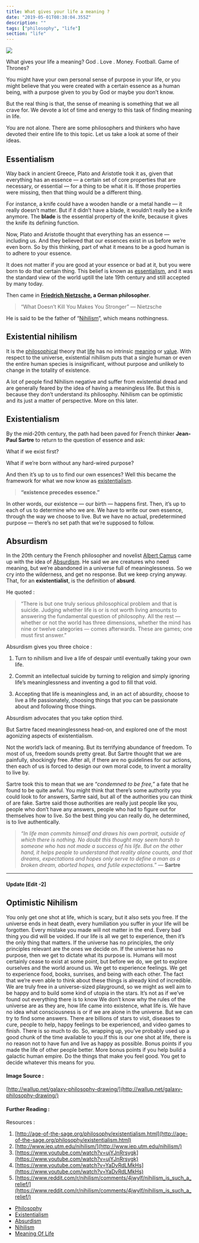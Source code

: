 ```yaml
---
title: What gives your life a meaning ?
date: "2019-05-01T08:38:04.355Z"
description: ""
tags: ["philosophy", "life"]
section: "life"
---
```


![](https://cdn-images-1.medium.com/max/2600/1*nGMUhpbh3Es0H3zaKjPTYA.jpeg)

What gives your life a meaning? God . Love . Money. Football. Game of Thrones?

You might have your own personal sense of purpose in your life, or you might
believe that you were created with a certain essence as a human being, with a
purpose given to you by God or maybe you don’t know.

But the real thing is that, the sense of meaning is something that we all crave
for. We devote a lot of time and energy to this task of finding meaning in life.

You are not alone. There are some philosophers and thinkers who have devoted
their entire life to this topic. Let us take a look at some of their ideas.

## Essentialism

Way back in ancient Greece, Plato and Aristotle took it as, given that
everything has an essence — a certain set of core properties that are necessary,
or essential — for a thing to be what it is. If those properties were missing,
then that thing would be a different thing.

For instance, a knife could have a wooden handle or a metal handle — it really
doesn’t matter. But if it didn’t have a blade, it wouldn’t really be a knife
anymore. The **blade** is the essential property of the knife, because it gives
the knife its defining function.

Now, Plato and Aristotle thought that everything has an essence — including us.
And they believed that our essences exist in us before we’re even born. So by
this thinking, part of what it means to be a good human is to adhere to your
essence.

It does not matter if you are good at your essence or bad at it, but you were
born to do that certain thing. This belief is known as
[essentialism](https://en.wikipedia.org/wiki/Essentialism), and it was the
standard view of the world uptill the late 19th century and still accepted by
many today.

Then came in **[Friedrich Nietzsche](https://en.wikipedia.org/wiki/Friedrich_Nietzsche), a German
philosopher**.

> “What Doesn’t Kill You Makes You Stronger” —
> Nietzsche

He is said to be the father of
“[Nihilism](https://en.wikipedia.org/wiki/Nihilism)”, which means nothingness.

## Existential nihilism

It is the [philosophical](https://en.wikipedia.org/wiki/Philosophy) theory that
[life](https://en.wikipedia.org/wiki/Life) has no intrinsic
[meaning](<https://en.wikipedia.org/wiki/Meaning_(existential)>) or
[value](<https://en.wikipedia.org/wiki/Value_(ethics)>). With respect to the
universe, existential nihilism puts that a single human or even the entire human
species is insignificant, without purpose and unlikely to change in the totality
of existence.

A lot of people find Nihilism negative and suffer from existential dread and are
generally feared by the idea of having a meaningless life. But this is because
they don’t understand its philosophy. Nihilism can be optimistic and its just a
matter of perspective. More on this later.

## Existentialism

By the mid-20th century, the path had been paved for French thinker
**Jean-Paul Sartre** to return to the question of essence and ask:

What if we exist first?

What if we’re born without any hard-wired purpose?

And then it’s up to us to find our own essences? Well this became the framework
for what we now know as
[existentialism](https://en.wikipedia.org/wiki/Existentialism).

> **“existence precedes essence.”**

In other words, our existence — our birth — happens first. Then, it’s up to each
of us to determine who we are. We have to write our own essence, through the way
we choose to live. But we have no actual, predetermined purpose — there’s no set
path that we’re supposed to follow.

## Absurdism

In the 20th century the French philosopher and novelist [Albert
Camus](https://en.wikipedia.org/wiki/Albert_Camus) came up with the idea of
[Absurdism](https://en.wikipedia.org/wiki/Absurdism). He said we are creatures
who need meaning, but we’re abandoned in a universe full of meaninglessness. So
we cry into the wilderness, and get no response. But we keep crying anyway.
That, for an **existentialist**, is the definition of **absurd**.

He quoted :

> “There is but one truly serious philosophical problem and that is suicide.
> Judging whether life is or is not worth living amounts to answering the
> fundamental question of philosophy. All the rest — whether or not the world has
> three dimensions, whether the mind has nine or twelve categories — comes
> afterwards. These are games; one must first answer.”

Absurdism gives you three choice :

1. Turn to nihilism and live a life of despair until eventually taking your own
   life.

2. Commit an intellectual suicide by turning to religion and simply ignoring
   life’s meaninglessness and inventing a god to fill that void.

3. Accepting that life is meaningless and, in an act of absurdity, choose to
   live a life passionately, choosing things that you can be passionate about and
   following those things.

Absurdism advocates that you take option third.

But Sartre faced meaninglessness head-on, and explored one of the most agonizing
aspects of existentialism.

Not the world’s lack of meaning. But its terrifying abundance of freedom. To
most of us, freedom sounds pretty great. But Sartre thought that we are
painfully, shockingly free. After all, if there are no guidelines for our
actions, then each of us is forced to design our own moral code, to invent a
morality to live by.

Sartre took this to mean that we are “_condemned to be free,_” a fate that he
found to be quite awful. You might think that there’s some authority you could
look to for answers, Sartre said, but all of the authorities you can think of
are fake. Sartre said those authorities are really just people like you, people
who don’t have any answers, people who had to figure out for themselves how to
live. So the best thing you can really do, he determined, is to live
authentically.

> _“In life man commits himself and draws his own portrait, outside of which there
> is nothing. No doubt this thought may seem harsh to someone who has not made a
> success of his life. But on the other hand, it helps people to understand that
> reality alone counts, and that dreams, expectations and hopes only serve to
> define a man as a broken dream, aborted hopes, and futile expectations._” —
> **Sartre**

<hr />

#### Update [Edit -2]

## Optimistic Nihilism

You only get one shot at life, which is scary, but it also sets you free. If the
universe ends in heat death, every humiliation you suffer in your life will be
forgotten. Every mistake you made will not matter in the end. Every bad thing
you did will be voided. If our life is all we get to experience, then it’s the
only thing that matters. If the universe has no principles, the only principles
relevant are the ones we decide on. If the universe has no purpose, then we get
to dictate what its purpose is. Humans will most certainly cease to exist at
some point, but before we do, we get to explore ourselves and the world around
us. We get to experience feelings. We get to experience food, books, sunrises,
and being with each other. The fact that we’re even able to think about these
things is already kind of incredible. We are truly free in a universe-sized
playground, so we might as well aim to be happy and to build some kind of utopia
in the stars. It’s not as if we’ve found out everything there is to know We
don’t know why the rules of the universe are as they are, how life came into
existence, what life is. We have no idea what consciousness is or if we are
alone in the universe. But we can try to find some answers. There are billions
of stars to visit, diseases to cure, people to help, happy feelings to be
experienced, and video games to finish. There is so much to do. So, wrapping up,
you’ve probably used up a good chunk of the time available to you.If this is our
one shot at life, there is no reason not to have fun and live as happy as
possible. Bonus points if you made the life of other people better. More bonus
points if you help build a galactic human empire. Do the things that make you
feel good. You get to decide whatever this means for you.

#### Image Source :

[http://wallup.net/galaxy-philosophy-drawing/](http://wallup.net/galaxy-philosophy-drawing/)

#### Further Reading :

Resources :

1.  [http://age-of-the-sage.org/philosophy/existentialism.html](http://age-of-the-sage.org/philosophy/existentialism.html)
1.  [http://www.iep.utm.edu/nihilism/](http://www.iep.utm.edu/nihilism/)
1.  [https://www.youtube.com/watch?v=ujYJnRrsygk](https://www.youtube.com/watch?v=ujYJnRrsygk)
1.  [https://www.youtube.com/watch?v=YaDvRdLMkHs](https://www.youtube.com/watch?v=YaDvRdLMkHs)
1.  [https://www.reddit.com/r/nihilism/comments/4jwylf/nihilism_is_such_a_relief/](https://www.reddit.com/r/nihilism/comments/4jwylf/nihilism_is_such_a_relief/)

- [Philosophy](https://medium.com/tag/philosophy?source=post)
- [Existentialism](https://medium.com/tag/existentialism?source=post)
- [Absurdism](https://medium.com/tag/absurdism?source=post)
- [Nihilism](https://medium.com/tag/nihilism?source=post)
- [Meaning Of Life](https://medium.com/tag/meaning-of-life?source=post)